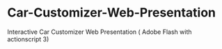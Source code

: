 # Car-Customizer-Web-Presentation
Interactive Car Customizer Web Presentation ( Adobe Flash with actionscript 3)
